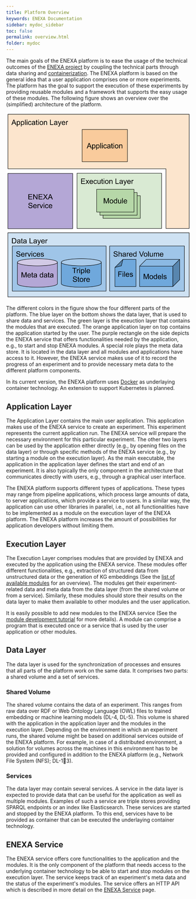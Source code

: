 ```yaml
---
title: Platform Overview
keywords: ENEXA Documentation
sidebar: mydoc_sidebar
toc: false
permalink: overview.html
folder: mydoc
---
```


The main goals of the ENEXA platform is to ease the usage of the technical outcomes of the [ENEXA project](https://enexa.eu/) by coupling the technical parts through data sharing and [containerization](https://www.docker.com/what-docker). The ENEXA platform is based on the general idea that a user application comprises one or more experiments. The platform has the goal to support the execution of these experiments by providing reusable modules and a framework that supports the easy usage of these modules. The following figure shows an overview over the (simplified) architecture of the platform.

![component diagram](/images/Enexa-Architecture-Sep-23.svg)

The different colors in the figure show the four different parts of the platform. The blue layer on the bottom shows the data layer, that is used to share data and services. The green layer is the exeuction layer that contains the modules that are executed. The orange application layer on top contains the application started by the user. The purple rectangle on the side depicts the ENEXA service that offers functionalities needed by the application, e.g., to start and stop ENEXA modules. A special role plays the meta data store. It is located in the data layer and all modules and applications have access to it. However, the ENEXA service makes use of it to record the progress of an experiment and to provide necessary meta data to the different platform components.

In its current version, the ENEXA platform uses [Docker](https://www.docker.com/what-docker) as underlaying container technology. An extension to support Kubernetes is planned.

## Application Layer

The Application Layer contains the main user application. This application makes use of the ENEXA service to create an experiment. This experiment represents the current application run. The ENEXA service will prepare the necessary environment for this particular experiment. The other two layers can be used by the application either directly (e.g., by opening files on the data layer) or through specific methods of the ENEXA service (e.g., by starting a module on the execution layer). As the main executable, the application in the application layer defines the start and end of an experiment. It is also typically the only component in the architecture that communicates directly with users, e.g., through a graphical user interface.

The ENEXA platform supports different types of applications. These types may range from pipeline applications, which process large amounts of data, to server applications, which provide a service to users. In a similar way, the application can use other libraries in parallel, i.e., not all functionalities have to be implemented as a module on the execution layer of the ENEXA platform. The ENEXA platform increases the amount of possibilities for application developers without limiting them.

## Execution Layer

The Execution Layer comprises modules that are provided by ENEXA and executed by the application using the ENEXA service. These modules offer different functionalities, e.g., extraction of structured data from unstructured data or the generation of KG embeddings (See the [list of available modules](modules_overview.html) for an overview).
The modules get their experiment-related data and meta data from the data layer (from the shared volume or from a service). Similarly, these modules should store their results on the data layer to make them available to other modules and the user application. 

It is easily possible to add new modules to the ENEXA service (See the [module development tutorial](/module_dev.html) for more details). A module can comprise a program that is executed once or a service that is used by the user application or other modules.

## Data Layer

The data layer is used for the synchronization of processes and ensures that all parts of the platform
work on the same data. It comprises two parts: a shared volume and a set of services.

### Shared Volume

The shared volume contains the data of an experiment. This ranges from raw data over RDF or Web
Ontology Language (OWL) files to trained embedding or machine learning models (DL-4, DL-5). This
volume is shared with the application in the application layer and the modules in the execution layer.
Depending on the environment in which an experiment runs, the shared volume might be based on
additional services outside of the ENEXA platform. For example, in case of a distributed environment,
a solution for volumes across the machines in this environment has to be provided and configured in
addition to the ENEXA platform (e.g., Network File System (NFS); DL-13).

### Services
The data layer may contain several services. A service in the data layer is expected to provide data that can be useful for the application as well as multiple modules. Examples of such a service are triple stores providing SPARQL endpoints or an index like Elasticsearch. These services are started and stopped by the ENEXA platform. To this end, services have to be provided as container that can be executed the underlaying container technology.

## ENEXA Service
The ENEXA service offers core functionalities to the application and the modules.
It is the only component of the platform that needs access to the underlying container technology to be able to start and stop modules on the execution layer. The service keeps track of an experiment's meta data and the status of the experiment's modules. The service offers an HTTP API which is described in more detail on the [ENEXA Service](/service_des.html) page.

